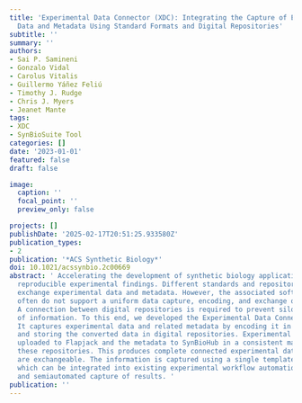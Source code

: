 ```yaml
---
title: 'Experimental Data Connector (XDC): Integrating the Capture of Experimental
  Data and Metadata Using Standard Formats and Digital Repositories'
subtitle: ''
summary: ''
authors:
- Sai P. Samineni
- Gonzalo Vidal
- Carolus Vitalis
- Guillermo Yáñez Feliú
- Timothy J. Rudge
- Chris J. Myers
- Jeanet Mante
tags:
- XDC
- SynBioSuite Tool
categories: []
date: '2023-01-01'
featured: false
draft: false

image:
  caption: ''
  focal_point: ''
  preview_only: false

projects: []
publishDate: '2025-02-17T20:51:25.933580Z'
publication_types:
- 2
publication: '*ACS Synthetic Biology*'
doi: 10.1021/acssynbio.2c00669
abstract: ' Accelerating the development of synthetic biology applications requires
  reproducible experimental findings. Different standards and repositories exist to
  exchange experimental data and metadata. However, the associated software tools
  often do not support a uniform data capture, encoding, and exchange of information.
  A connection between digital repositories is required to prevent siloing and loss
  of information. To this end, we developed the Experimental Data Connector (XDC).
  It captures experimental data and related metadata by encoding it in standard formats
  and storing the converted data in digital repositories. Experimental data is then
  uploaded to Flapjack and the metadata to SynBioHub in a consistent manner linking
  these repositories. This produces complete connected experimental data sets that
  are exchangeable. The information is captured using a single template Excel Workbook,
  which can be integrated into existing experimental workflow automation processes
  and semiautomated capture of results. '
publication: ''
---
```


